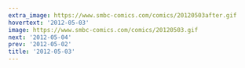 ```yaml
---
extra_image: https://www.smbc-comics.com/comics/20120503after.gif
hovertext: '2012-05-03'
image: https://www.smbc-comics.com/comics/20120503.gif
next: '2012-05-04'
prev: '2012-05-02'
title: '2012-05-03'
---
```

